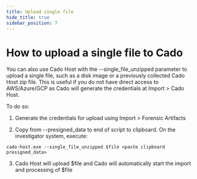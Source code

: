 ```yaml
---
title: Upload single file
hide_title: true
sidebar_position: 7
---
```


# How to upload a single file to Cado


You can also use Cado Host with the --single_file_unzipped parameter to upload a single file, such as a disk image or a previously collected Cado Host zip file.
This is useful if you do not have direct access to AWS/Azure/GCP as Cado will generate the credentials at Import > Cado Host.

To do so:
1. Generate the credentials for upload using Import > Forensic Artifacts 

2. Copy from --presigned_data to end of script to clipboard.
On the investigator system, execute:
```
cado-host.exe --single_file_unzipped $file <paste clipboard presigned_data>
```
3. Cado Host will upload $file and Cado will automatically start the import and processing of $file
